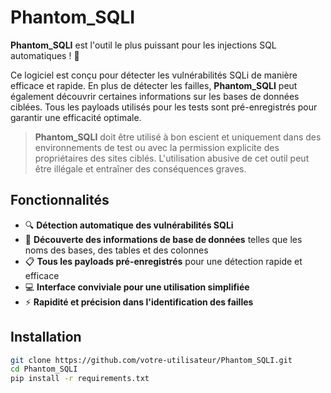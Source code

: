 # Phantom_SQLI

**Phantom_SQLI** est l'outil le plus puissant pour les injections SQL automatiques ! 🚀

Ce logiciel est conçu pour détecter les vulnérabilités SQLi de manière efficace et rapide. En plus de détecter les failles, **Phantom_SQLI** peut également découvrir certaines informations sur les bases de données ciblées. Tous les payloads utilisés pour les tests sont pré-enregistrés pour garantir une efficacité optimale.

> **Phantom_SQLI** doit être utilisé à bon escient et uniquement dans des environnements de test ou avec la permission explicite des propriétaires des sites ciblés. L'utilisation abusive de cet outil peut être illégale et entraîner des conséquences graves.

## Fonctionnalités

- 🔍 **Détection automatique des vulnérabilités SQLi**
- 💾 **Découverte des informations de base de données** telles que les noms des bases, des tables et des colonnes
- 📋 **Tous les payloads pré-enregistrés** pour une détection rapide et efficace
- 💻 **Interface conviviale pour une utilisation simplifiée**
- ⚡ **Rapidité et précision dans l'identification des failles**

## Installation

```bash
git clone https://github.com/votre-utilisateur/Phantom_SQLI.git
cd Phantom_SQLI
pip install -r requirements.txt
